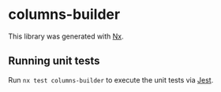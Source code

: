 # columns-builder

This library was generated with [Nx](https://nx.dev).

## Running unit tests

Run `nx test columns-builder` to execute the unit tests via [Jest](https://jestjs.io).
